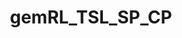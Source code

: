 ---
title: gemRL_TSL_SP_CP
linkTitle: gemRL_TSL_SP_CP
description: >
  Gemeinsame Zertifizierungsrichtlinie für Teilnehmer der gematik-TSL
---